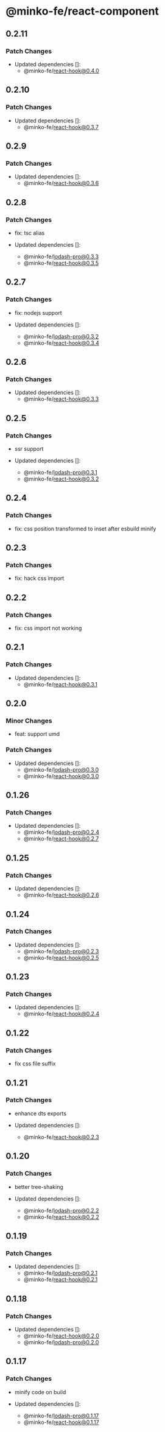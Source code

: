 # @minko-fe/react-component

## 0.2.11

### Patch Changes

- Updated dependencies []:
  - @minko-fe/react-hook@0.4.0

## 0.2.10

### Patch Changes

- Updated dependencies []:
  - @minko-fe/react-hook@0.3.7

## 0.2.9

### Patch Changes

- Updated dependencies []:
  - @minko-fe/react-hook@0.3.6

## 0.2.8

### Patch Changes

- fix: tsc alias

- Updated dependencies []:
  - @minko-fe/lodash-pro@0.3.3
  - @minko-fe/react-hook@0.3.5

## 0.2.7

### Patch Changes

- fix: nodejs support

- Updated dependencies []:
  - @minko-fe/lodash-pro@0.3.2
  - @minko-fe/react-hook@0.3.4

## 0.2.6

### Patch Changes

- Updated dependencies []:
  - @minko-fe/react-hook@0.3.3

## 0.2.5

### Patch Changes

- ssr support

- Updated dependencies []:
  - @minko-fe/lodash-pro@0.3.1
  - @minko-fe/react-hook@0.3.2

## 0.2.4

### Patch Changes

- fix: css position transformed to inset after esbuild minify

## 0.2.3

### Patch Changes

- fix: hack css import

## 0.2.2

### Patch Changes

- fix: css import not working

## 0.2.1

### Patch Changes

- Updated dependencies []:
  - @minko-fe/react-hook@0.3.1

## 0.2.0

### Minor Changes

- feat: support umd

### Patch Changes

- Updated dependencies []:
  - @minko-fe/lodash-pro@0.3.0
  - @minko-fe/react-hook@0.3.0

## 0.1.26

### Patch Changes

- Updated dependencies []:
  - @minko-fe/lodash-pro@0.2.4
  - @minko-fe/react-hook@0.2.7

## 0.1.25

### Patch Changes

- Updated dependencies []:
  - @minko-fe/react-hook@0.2.6

## 0.1.24

### Patch Changes

- Updated dependencies []:
  - @minko-fe/lodash-pro@0.2.3
  - @minko-fe/react-hook@0.2.5

## 0.1.23

### Patch Changes

- Updated dependencies []:
  - @minko-fe/react-hook@0.2.4

## 0.1.22

### Patch Changes

- fix css file suffix

## 0.1.21

### Patch Changes

- enhance dts exports

- Updated dependencies []:
  - @minko-fe/react-hook@0.2.3

## 0.1.20

### Patch Changes

- better tree-shaking

- Updated dependencies []:
  - @minko-fe/lodash-pro@0.2.2
  - @minko-fe/react-hook@0.2.2

## 0.1.19

### Patch Changes

- Updated dependencies []:
  - @minko-fe/lodash-pro@0.2.1
  - @minko-fe/react-hook@0.2.1

## 0.1.18

### Patch Changes

- Updated dependencies []:
  - @minko-fe/react-hook@0.2.0
  - @minko-fe/lodash-pro@0.2.0

## 0.1.17

### Patch Changes

- minify code on build

- Updated dependencies []:
  - @minko-fe/lodash-pro@0.1.17
  - @minko-fe/react-hook@0.1.17
